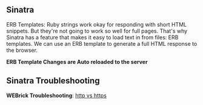 ## Sinatra   

ERB Templates: Ruby strings work okay for responding with short HTML snippets. But they're not going to work so well for full pages. That's why Sinatra has a feature that makes it easy to load text in from files: ERB templates. We can use an ERB template to generate a full HTML response to the browser.
 
 **ERB Template Changes are Auto reloaded to the server**


## Sinatra Troubleshooting  

**WEBrick Troubleshooting**: [http vs https](https://makandracards.com/makandra/11139-how-to-deal-with-strange-errors-from-webrick)
